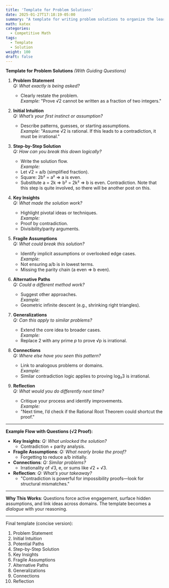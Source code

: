 ```yaml
---
title: 'Template for Problem Solutions'
date: 2025-01-27T17:18:19-05:00
summary: "A template for writing problem solutions to organize the learning process"
math: katex
categories:
  - Competitive Math
tags:
  - Template
  - Solution
weight: 100
draft: false
---
```


**Template for Problem Solutions** *(With Guiding Questions)*  

1. **Problem Statement**  
   *Q: What exactly is being asked?*  
   - Clearly restate the problem.  
   *Example:* "Prove √2 cannot be written as a fraction of two integers."  

2. **Initial Intuition**  
   *Q: What’s your first instinct or assumption?*  
   - Describe patterns, guesses, or starting assumptions.  
   *Example:* "Assume √2 is rational. If this leads to a contradiction, it must be irrational."  

3. **Step-by-Step Solution**  
   *Q: How can you break this down logically?*  
   - Write the solution flow.  
   *Example:*  
   - Let √2 = a/b (simplified fraction).  
   - Square: 2b² = a² ⇒ a is even.  
   - Substitute a = 2k ⇒ b² = 2k² ⇒ b is even. Contradiction. 
   Note that this step is quite involved, so there will be another post on this.

4. **Key Insights**  
   *Q: What made the solution work?*  
   - Highlight pivotal ideas or techniques.  
   *Example:*  
   - Proof by contradiction.  
   - Divisibility/parity arguments.  

5. **Fragile Assumptions**  
   *Q: What could break this solution?*  
   - Identify implicit assumptions or overlooked edge cases.  
   *Example:*  
   - Not ensuring a/b is in lowest terms.  
   - Missing the parity chain (a even ⇒ b even).  

6. **Alternative Paths**  
   *Q: Could a different method work?*  
   - Suggest other approaches.  
   *Example:*  
   - Geometric infinite descent (e.g., shrinking right triangles).  

7. **Generalizations**  
   *Q: Can this apply to similar problems?*  
   - Extend the core idea to broader cases.  
   *Example:*  
   - Replace 2 with any prime *p* to prove √p is irrational.  

8. **Connections**  
   *Q: Where else have you seen this pattern?*  
   - Link to analogous problems or domains.  
   *Example:*  
   - Similar contradiction logic applies to proving log₂3 is irrational.  

9. **Reflection**  
   *Q: What would you do differently next time?*  
   - Critique your process and identify improvements.  
   *Example:*  
   - "Next time, I’d check if the Rational Root Theorem could shortcut the proof."  

---

**Example Flow with Questions (√2 Proof):**  
- **Key Insights**: *Q: What unlocked the solution?*  
  - Contradiction + parity analysis.  
- **Fragile Assumptions**: *Q: What nearly broke the proof?*  
  - Forgetting to reduce a/b initially.  
- **Connections**: *Q: Similar problems?*  
  - Irrationality of √3, e, or sums like √2 + √3.  
- **Reflection**: *Q: What’s your takeaway?*  
  - "Contradiction is powerful for impossibility proofs—look for structural mismatches."  

---  
**Why This Works**: Questions force active engagement, surface hidden assumptions, and link ideas across domains. The template becomes a *dialogue* with your reasoning.

---

Final template (concise version):

1. Problem Statement
2. Initial Intuition
3. Potential Paths
4. Step-by-Step Solution
5. Key Insights
6. Fragile Assumptions
7. Alternative Paths
8. Generalizations
9. Connections
10. Reflection